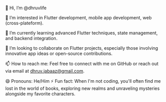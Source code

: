👋 Hi, I’m @dhruvlife

👀 I’m interested in Flutter development, mobile app development, web (cross-plateform). 

🌱 I’m currently learning advanced Flutter techniques, state management, and backend integration.

💞️ I’m looking to collaborate on Flutter projects, especially those involving innovative app ideas or open-source contributions.

📫 How to reach me: Feel free to connect with me on GitHub or reach out via email at [dhruv.jabaaz@gmail.com](mailto:dhruv.jabaaz@gmail.com).

😄 Pronouns: He/Him
⚡ Fun fact: When I'm not coding, you'll often find me lost in the world of books, exploring new realms and unraveling mysteries alongside my favorite characters.
